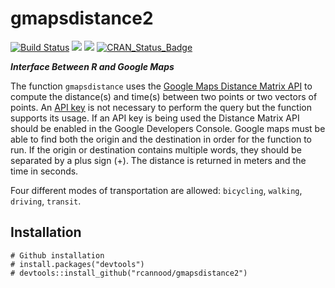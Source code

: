 gmapsdistance2
=======
[![Build Status](https://travis-ci.org/rcannood/gmapsdistance2.png)](https://travis-ci.org/rcannood/gmapsdistance2) 
![](http://cranlogs.r-pkg.org/badges/gmapsdistance2?color=brightgreen)
![](https://img.shields.io/badge/license-GPL--3-brightgreen.svg?style=flat)
[![CRAN_Status_Badge](http://www.r-pkg.org/badges/version/gmapsdistance2)](https://cran.r-project.org/package=gmapsdistance2)

***Interface Between R and Google Maps***

The function `gmapsdistance` uses the [Google Maps Distance Matrix API](https://developers.google.com/maps/documentation/distance-matrix/intro?hl=en) to compute the distance(s) and time(s) between two points or two vectors of points. An [API key](https://developers.google.com/maps/documentation/distance-matrix/get-api-key#key) is not necessary to perform the query but the function supports its usage. If an API key is being used the Distance Matrix API should be enabled in the Google Developers Console. Google maps must be able to find both the origin and the destination in order for the function to run. If the origin or destination contains multiple words, they should be separated by a plus sign (+). The distance is returned in meters and the time in seconds. 

Four different modes of transportation are allowed: `bicycling`, `walking`, `driving`, `transit`. 


## Installation

```{r}
# Github installation
# install.packages("devtools")
# devtools::install_github("rcannood/gmapsdistance2")
```
